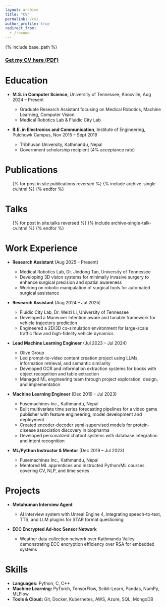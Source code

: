 ```yaml
---
layout: archive
title: "CV"
permalink: /cv/
author_profile: true
redirect_from:
  - /resume
---
```


{% include base_path %}

<!-- ## Get My CV -->

### [Get my CV here (PDF)](/assets/pdf/CV.pdf)

Education
======
* **M.S. in Computer Science**, University of Tennessee, Knoxville, Aug 2024 – Present
  * Graduate Research Assistant focusing on Medical Robotics, Machine Learning, Computer Vision
  * Medical Robotics Lab & Fluidic City Lab

* **B.E. in Electronics and Communication**, Institute of Engineering, Pulchowk Campus, Nov 2015 – Sept 2019
  * Tribhuvan University, Kathmandu, Nepal
  * Government scholarship recipient (4% acceptance rate)

Publications
======
  <ul>{% for post in site.publications reversed %}
    {% include archive-single-cv.html %}
  {% endfor %}</ul>

Talks
======
  <ul>{% for post in site.talks reversed %}
    {% include archive-single-talk-cv.html  %}
  {% endfor %}</ul>

Work Experience
======
* **Research Assistant** (Aug 2025 – Present)
  * Medical Robotics Lab, Dr. Jindong Tan, University of Tennessee
  * Developing 3D vision systems for minimally invasive surgery to enhance surgical precision and spatial awareness
  * Working on robotic manipulation of surgical tools for automated surgical assistance

* **Research Assistant** (Aug 2024 – Jul 2025)
  * Fluidic City Lab, Dr. Weizi Li, University of Tennessee
  * Developed a Maneuver Intention aware and tunable framework for vehicle trajectory prediction
  * Engineered a 2D/3D co-simulation environment for large-scale traffic flow and high-fidelity vehicle dynamics

* **Lead Machine Learning Engineer** (Jul 2023 – Jul 2024)
  * Olive Group
  * Led prompt-to-video content creation project using LLMs, information retrieval, and semantic similarity
  * Developed OCR and information extraction systems for books with object recognition and table extraction
  * Managed ML engineering team through project exploration, design, and implementation

* **Machine Learning Engineer** (Dec 2019 – Jul 2023)
  * Fusemachines Inc., Kathmandu, Nepal
  * Built multivariate time series forecasting pipelines for a video game publisher with feature engineering, model development and deployment
  * Created encoder-decoder semi-supervised models for protein-disease association discovery in biopharma
  * Developed personalized chatbot systems with database integration and intent recognition

* **ML/Python Instructor & Mentor** (Dec 2019 – Jul 2023)
  * Fusemachines Inc., Kathmandu, Nepal
  * Mentored ML apprentices and instructed Python/ML courses covering CV, NLP, and time series

Projects
======
* **Metahuman Interview Agent**
  * AI interview system with Unreal Engine 4, integrating speech-to-text, TTS, and LLM plugins for STAR format questioning

* **ECC Encrypted Ad-hoc Sensor Network**
  * Weather data collection network over Kathmandu Valley demonstrating ECC encryption efficiency over RSA for embedded systems

Skills
======
* **Languages:** Python, C, C++
* **Machine Learning:** PyTorch, TensorFlow, Scikit-Learn, Pandas, NumPy, MLFlow
* **Tools & Cloud:** Git, Docker, Kubernetes, AWS, Azure, SQL, MongoDB

